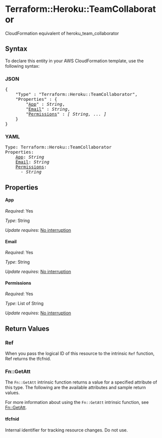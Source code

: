 # Terraform::Heroku::TeamCollaborator

CloudFormation equivalent of heroku_team_collaborator

## Syntax

To declare this entity in your AWS CloudFormation template, use the following syntax:

### JSON

<pre>
{
    "Type" : "Terraform::Heroku::TeamCollaborator",
    "Properties" : {
        "<a href="#app" title="App">App</a>" : <i>String</i>,
        "<a href="#email" title="Email">Email</a>" : <i>String</i>,
        "<a href="#permissions" title="Permissions">Permissions</a>" : <i>[ String, ... ]</i>
    }
}
</pre>

### YAML

<pre>
Type: Terraform::Heroku::TeamCollaborator
Properties:
    <a href="#app" title="App">App</a>: <i>String</i>
    <a href="#email" title="Email">Email</a>: <i>String</i>
    <a href="#permissions" title="Permissions">Permissions</a>: <i>
      - String</i>
</pre>

## Properties

#### App

_Required_: Yes

_Type_: String

_Update requires_: [No interruption](https://docs.aws.amazon.com/AWSCloudFormation/latest/UserGuide/using-cfn-updating-stacks-update-behaviors.html#update-no-interrupt)

#### Email

_Required_: Yes

_Type_: String

_Update requires_: [No interruption](https://docs.aws.amazon.com/AWSCloudFormation/latest/UserGuide/using-cfn-updating-stacks-update-behaviors.html#update-no-interrupt)

#### Permissions

_Required_: Yes

_Type_: List of String

_Update requires_: [No interruption](https://docs.aws.amazon.com/AWSCloudFormation/latest/UserGuide/using-cfn-updating-stacks-update-behaviors.html#update-no-interrupt)

## Return Values

### Ref

When you pass the logical ID of this resource to the intrinsic `Ref` function, Ref returns the tfcfnid.

### Fn::GetAtt

The `Fn::GetAtt` intrinsic function returns a value for a specified attribute of this type. The following are the available attributes and sample return values.

For more information about using the `Fn::GetAtt` intrinsic function, see [Fn::GetAtt](https://docs.aws.amazon.com/AWSCloudFormation/latest/UserGuide/intrinsic-function-reference-getatt.html).

#### tfcfnid

Internal identifier for tracking resource changes. Do not use.

